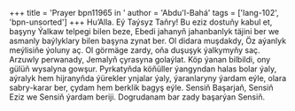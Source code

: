+++
title = 'Prayer bpn11965 in '
author = 'Abdu'l-Bahá'
tags = ['lang-102', 'bpn-unsorted']
+++
Hu’Alla.
    Eý Taýsyz Taňry! Bu eziz dostuňy kabul et, başyny Ýalkaw telpegi bilen beze, Ebedi jahanyň jahanbanlyk täjini ber we asmanly baýlyklary bilen başyna zynat ber. Ol didara muşdakdy, Öz aýanlyk meýlisiňe ýoluny aç. Ol görmäge zardy, oňa duşuşyk ýalkymyňy saç. Arzuwly perwanady, Jemalyň çyrasyna golaýlat. Köp ýanan bilbildi, ony gülüň wysalyna gowşur.
Pyrkatyňda köňüller ýangyndan halas bolar ýaly, aýralyk hem hijranyňda ýürekler ynjalar ýaly, ýaranlaryny ýardam eýle, olara sabry-karar ber, çydam hem berklik bagyş eýle. Sensiň Başarjaň, Sensiň Eziz we Sensiň ýardam beriji. Dogrudanam bar zady başarýan Sensiň.
